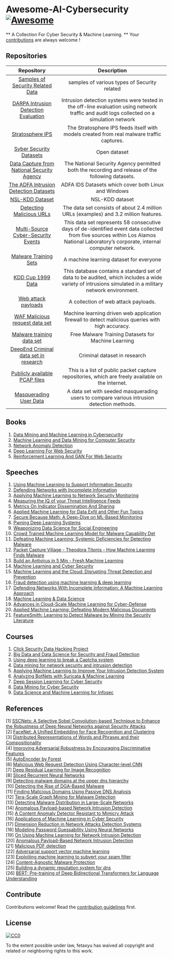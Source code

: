 # Awesome-AI-Cybersecurity [![Awesome](https://awesome.re/badge.svg)](https://awesome.re)

** A Collection For Cyber Security &amp; Machine Learning. **
Your [contributions](https://github.com/fetaxyu/Awesome-AI-Cybersecurity/blob/master/contributing.md) are always welcome !

## Repositories

| Repository | Description |
|:----:|:----:|
| [Samples of Security Related Data](http://www.secrepo.com/) | samples of various types of Security related |
| [DARPA Intrusion Detection Evaluation](https://www.ll.mit.edu/r-d/datasets/1999-darpa-intrusion-detection-evaluation-dataset) | Intrusion detection systems were tested in the off-line evaluation using network traffic and audit logs collected on a simulation network |
| [Stratosphere IPS](https://stratosphereips.org/category/dataset.html)| The Stratosphere IPS feeds itself with models created from real malware traffic captures.  |
| [Syber Security Datasets](https://csr.lanl.gov/data/) | Open dataset |
| [Data Capture from National Security Agency](http://www.westpoint.edu/crc/SitePages/DataSets.aspx) | The National Security Agency permitted both the recording and release of the following datasets.  |
| [The ADFA Intrusion Detection Datasets](https://www.unsw.adfa.edu.au/australian-centre-for-cyber-security/cybersecurity/ADFA-IDS-Datasets/) | ADFA IDS Datasets which cover both Linux and Windows |
| [NSL-KDD Dataset](https://github.com/defcom17/NSL_KDD) | NSL-KDD dataset |
| [Detecting Malicious URLs](http://sysnet.ucsd.edu/projects/url/) | The data set consists of about 2.4 million URLs (examples) and 3.2 million features. |
| [Multi-Source Cyber-Security Events](http://csr.lanl.gov/data/cyber1/) | This data set represents 58 consecutive days of de-identified event data collected from five sources within Los Alamos National Laboratory’s corporate, internal computer network. |
| [Malware Training Sets](http://marcoramilli.blogspot.cz/2016/12/malware-training-sets-machine-learning.html) | A machine learning dataset for everyone|
| [KDD Cup 1999 Data](http://kdd.ics.uci.edu/databases/kddcup99/kddcup99.html) |This database contains a standard set of data to be audited, which includes a wide variety of intrusions simulated in a military network environment. |
| [Web attack payloads](https://github.com/foospidy/payloads) | A collection of web attack payloads. |
| [WAF Malicious request data set](https://github.com/faizann24/Fwaf-Machine-Learning-driven-Web-Application-Firewall) | Machine learning driven web application firewall to detect malicious queries with high accuracy.  |
| [Malware training data set](https://github.com/marcoramilli/MalwareTrainingSets) |Free Malware Training Datasets for Machine Learning |
| [DeepEnd Criminal data set in research](https://www.dropbox.com/sh/7fo4efxhpenexqp/AADHnRKtL6qdzCdRlPmJpS8Aa/CRIME?dl=0) | Criminal dataset in research|
| [Publicly available PCAP files](http://www.netresec.com/?page=PcapFiles) | This is a list of public packet capture repositories, which are freely available on the Internet. |
| [Masquerading User Data](http://www.schonlau.net/)| A data set with seeded masquerading users to compare various intrusion detection methods. |

## Books
1. [Data Mining and Machine Learning in Cybersecurity](https://www.amazon.com/Data-Mining-Machine-Learning-Cybersecurity/dp/1439839425)
2. [Machine Learning and Data Mining for Computer Security](https://www.amazon.com/Machine-Learning-Mining-Computer-Security/dp/184628029X)
3. [Network Anomaly Detection](https://www.amazon.com/Network-Anomaly-Detection-Learning-Perspective/dp/1466582081)
4. [Deep Learning For Web Security](https://www.amazon.cn/dp/B0788XQ5SN)
5. [Reinforcement Learning And GAN For Web Security](https://www.amazon.cn/dp/B07C9Y19BS)

## Speeches
1. [Using Machine Learning to Support Information Security](https://www.youtube.com/watch?v=tukidI5vuBs)
2. [Defending Networks with Incomplete Information](https://www.youtube.com/watch?v=36IT9VgGr0g)
3. [Applying Machine Learning to Network Security Monitoring](https://www.youtube.com/watch?v=vy-jpFpm1AU)
4. [Measuring the IQ of your Threat Intelligence Feeds ](https://www.youtube.com/watch?v=yG6QlHOAWiE)
5. [Metrics On Indicator Dissemination And Sharing](https://www.youtube.com/watch?v=6JMEKnes-w0)
6. [Applied Machine Learning for Data Exfil and Other Fun Topics](https://www.youtube.com/watch?v=dGwH7m4N8DE)
7. [Secure Because Math: A Deep-Dive on ML-Based Monitoring](https://www.youtube.com/watch?v=TYVCVzEJhhQ)
8. [Pwning Deep Learning Systems](https://www.youtube.com/watch?v=JAGDpJFFM2A)
9. [Weaponizing Data Science for Social Engineering](https://www.youtube.com/watch?v=l7U0pDcsKLg)
10. [Crowd Trained Machine Learning Model for Malware Capability Det](https://www.youtube.com/watch?v=u6a7afsD39A)
11. [Defeating Machine Learning: Systemic Deficiencies for Detecting Malware](https://www.youtube.com/watch?v=sPtbDUJjhbk)
12. [Packet Capture Village - Theodora Titonis - How Machine Learning Finds Malware](https://www.youtube.com/watch?v=2cQRSPFSY-s)
13. [Build an Antivirus in 5 Min - Fresh Machine Learning](https://www.youtube.com/watch?v=iLNHVwSu9EA&amp;t=245s)
14. [Machine Learning and Cyber Security](https://www.youtube.com/watch?v=qVwktOa-F34)
15. [Machine Learning and the Cloud: Disrupting Threat Detection and Prevention](https://www.youtube.com/watch?v=fRklX97iGIw)
16. [Fraud detection using machine learning & deep learning ](https://www.youtube.com/watch?v=gHtN4jU69W0)
17. [Defending Networks With Incomplete Information: A Machine Learning Approach](https://www.youtube.com/watch?v=_0CRSF6yPB4)
18. [Machine Learning & Data Science](https://vimeo.com/112702666)
19. [Advances in Cloud-Scale Machine Learning for Cyber-Defense](https://www.youtube.com/watch?v=skSIIvvZFIk)
20. [Applied Machine Learning: Defeating Modern Malicious Documents](https://www.youtube.com/watch?v=ZAuCEgA3itI)
21. [FeatureSmith: Learning to Detect Malware by Mining the Security Literature](https://www.youtube.com/watch?v=ikaDWJhSMIU&feature=youtu.be)

## Courses
1. [Click Security Data Hacking Project](http://clicksecurity.github.io/data_hacking/)
2. [Big Data and Data Science for Security and Fraud Detection](http://www.kdnuggets.com/2015/12/big-data-science-security-fraud-detection.html)
3. [Using deep learning to break a Captcha system](https://deepmlblog.wordpress.com/2016/01/03/how-to-break-a-captcha-system/)
4. [Data mining for network security and intrusion detection](https://www.r-bloggers.com/data-mining-for-network-security-and-intrusion-detection/)
5. [Applying Machine Learning to Improve Your Intrusion Detection System](https://securityintelligence.com/applying-machine-learning-to-improve-your-intrusion-detection-system/)
6. [Analyzing BotNets with Suricata & Machine Learning](http://blogs.splunk.com/2017/01/30/analyzing-botnets-with-suricata-machine-learning/)
7. [Deep Session Learning for Cyber Security](https://blog.cyberreboot.org/deep-session-learning-for-cyber-security-e7c0f6804b81#.eo2m4alid)
8. [Data Mining for Cyber Security](http://web.stanford.edu/class/cs259d/)
9. [Data Science and Machine Learning for Infosec](http://www.pentesteracademy.com/course?id=30)

## References
[1] [SSCNets: A Selective Sobel Convolution-based Technique to Enhance the Robustness of Deep Neural Networks against Security Attacks](https://arxiv.org/ftp/arxiv/papers/1811/1811.01443.pdf)<br/>
[2] [FaceNet: A Unified Embedding for Face Recognition and Clustering](https://arxiv.org/pdf/1503.03832.pdf)<br/>
[3] [Distributed Representations of Words and Phrases
and their Compositionality](http://cn.arxiv.org/pdf/1310.4546v1)<br/>
[4] [Improving Adversarial Robustness by Encouraging Discriminative Features](https://arxiv.org/pdf/1811.00621.pdf)<br/>
[5] [AutoEncoder by Forest](https://arxiv.org/pdf/1709.09018.pdf)<br/>
[6] [Malicious Web Request Detection Using
Character-level CNN](https://arxiv.org/pdf/1811.08641.pdf)<br/>
[7] [Deep Residual Learning for Image Recognition](https://arxiv.org/pdf/1512.03385.pdf)<br/>
[8] [Sliced Recurrent Neural Networks](https://arxiv.org/ftp/arxiv/papers/1807/1807.02291.pdf)<br/>
[9] [Detecting malware domains at the upper dns hierarchy](http://www.covert.io/research-papers/security/Kopis%20-%20Detecting%20malware%20domains%20at%20the%20upper%20dns%20hierarchy.pdf)<br/>
[10] [Detecting the Rise of DGA-Based Malware](http://www.covert.io/research-papers/security/From%20throw-away%20traffic%20to%20bots%20-%20detecting%20the%20rise%20of%20dga-based%20malware.pdf)<br/>
[11] [Finding Malicious Domains Using Passive DNS Analysis](http://www.covert.io/research-papers/security/Exposure%20-%20Finding%20malicious%20domains%20using%20passive%20dns%20analysis.pdf)<br/>
[12] [ Tera-Scale Graph Mining for Malware Detection](http://www.covert.io/research-papers/security/Polonium%20-%20Tera-Scale%20Graph%20Mining%20for%20Malware%20Detection.pdf)<br/>
[13] [Detecting Malware Distribution in Large-Scale Networks](http://www.covert.io/research-papers/security/Nazca%20-%20%20Detecting%20Malware%20Distribution%20in%20Large-Scale%20Networks.pdf)<br/>
[14] [Anomalous Payload-based Network Intrusion Detection](http://www.covert.io/research-papers/security/PAYL%20-%20Anomalous%20Payload-based%20Network%20Intrusion%20Detection.pdf)<br/>
[15] [ A Content Anomaly Detector Resistant to Mimicry Attack](http://www.covert.io/research-papers/security/Anagram%20-%20A%20Content%20Anomaly%20Detector%20Resistant%20to%20Mimicry%20Attack.pdf)<br/>
[16] [Applications of Machine Learning in Cyber Security](https://www.researchgate.net/publication/283083699_Applications_of_Machine_Learning_in_Cyber_Security)<br/>
[17] [Dimension Reduction in Network Attacks Detection Systems](http://elib.bsu.by/bitstream/123456789/120105/1/v17no3p284.pdf)<br/>
[18] [Modeling Password Guessability Using Neural Networks](https://www.usenix.org/conference/usenixsecurity16/technical-sessions/presentation/melicher)<br/>
[19] [On Using Machine Learning for Network Intrusion Detection](http://ieeexplore.ieee.org/document/5504793/?reload=true)<br/>
[20] [Anomalous Payload-Based Network Intrusion Detection](https://link.springer.com/chapter/10.1007/978-3-540-30143-1_11)<br/>
[21] [Malicious PDF detection](http://dl.acm.org/citation.cfm?id=2420987)<br/>
[22] [Adversarial support vector machine learning](https://dl.acm.org/citation.cfm?id=2339697)<br/>
[23] [Exploiting machine learning to subvert your spam filter](https://dl.acm.org/citation.cfm?id=1387709.1387716)<br/>
[24] [Content-Agnostic Malware Protection](http://www.covert.io/research-papers/security/CAMP%20-%20Content%20Agnostic%20Malware%20Protection.pdf)<br/>
[25] [Building a dynamic reputation system for dns](http://www.covert.io/research-papers/security/Notos%20-%20Building%20a%20dynamic%20reputation%20system%20for%20dns.pdf)<br/>
[26] [BERT: Pre-training of Deep Bidirectional Transformers for Language Understanding](https://arxiv.org/pdf/1810.04805.pdf) 

## Contribute

Contributions welcome! Read the [contribution guidelines](contributing.md) first.


## License

[![CC0](http://mirrors.creativecommons.org/presskit/buttons/88x31/svg/cc-zero.svg)](http://creativecommons.org/publicdomain/zero/1.0)

To the extent possible under law, fetaxyu has waived all copyright and
related or neighboring rights to this work.
